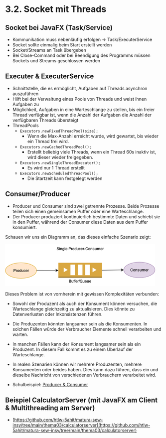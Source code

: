 # 3.2. Socket mit Threads

## Socket bei JavaFX (Task/Service)
* Kommunikation muss nebenläufig erfolgen -> Task/ExecuterService
* Socket sollte einmalig beim Start erstellt werden
* Socket/Streams an Task übergeben
* Bei Close-Command oder bei Beendigung des Programms müssen Sockets und Streams geschlossen werden

## Executer & ExecuterService
* Schnittstelle, die es ermöglicht, Aufgaben auf Threads asynchron auszuführen
* Hilft bei der Verwaltung eines Pools von Threads und weist ihnen Aufgaben zu
* Möglichkeit, Aufgaben in eine Warteschlange zu stellen, bis ein freier Thread verfügbar ist, wenn die Anzahl der Aufgaben die Anzahl der verfügbaren Threads übersteigt
* ThreadPools
  - `Executors.newFixedThreadPool(size);`
    - Wenn die Max-Anzahl erreicht wurde, wird gewartet, bis wieder ein Thread frei wird.
  - `Executors.newCachedThreadPool();`
    - Erstellt beliebig viele Threads, wenn ein Thread 60s inaktiv ist, wird dieser wieder freigegeben.
  - `Executors.newSingleThreadExecutor();`
    - Es wird nur 1 Thread erstellt
  - `Executors.newScheduledThreadPool();`
    - Die Startzeit kann festgelegt werden

## Consumer/Producer
* Producer und Consumer sind zwei getrennte Prozesse. Beide Prozesse teilen sich einen gemeinsamen Puffer oder eine Warteschlange.
* Der Producer produziert kontinuierlich bestimmte Daten und schiebt sie in den Puffer, während der Consumer diese Daten aus dem Puffer konsumiert.

Schauen wir uns ein Diagramm an, das dieses einfache Szenario zeigt:

![](./ConsumerProducer.jpg)

Dieses Problem ist von vornherein mit gewissen Komplexitäten verbunden:
* Sowohl der Produzent als auch der Konsument können versuchen, die Warteschlange gleichzeitig zu aktualisieren. Dies könnte zu Datenverlusten oder Inkonsistenzen führen.
* Die Produzenten könnten langsamer sein als die Konsumenten. In solchen Fällen würde der Verbraucher Elemente schnell verarbeiten und warten.
* In manchen Fällen kann der Konsument langsamer sein als ein Produzent. In diesem Fall kommt es zu einem Überlauf der Warteschlange.
* In realen Szenarien können wir mehrere Produzenten, mehrere Konsumenten oder beides haben. Dies kann dazu führen, dass ein und dieselbe Nachricht von verschiedenen Verbrauchern verarbeitet wird.

* Schulbeispiel: [Producer & Consumer](https://github.com/htlw-5ahit/matura-sew-insy/tree/main/thema03/producerconsumer)

## Beispiel CalculatorServer (mit JavaFX am Client & Multithreading am Server)
* [https://github.com/htlw-5ahit/matura-sew-insy/tree/main/thema03/calculatorserver](https://github.com/htlw-5ahit/matura-sew-insy/tree/main/thema03/calculatorserver)
